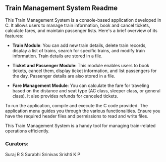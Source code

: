 ## Train Management System Readme

This Train Management System is a console-based application developed in C. It allows users to manage train information, book and cancel tickets, calculate fares, and maintain passenger lists. Here's a brief overview of its features:

- **Train Module**: You can add new train details, delete train records, display a list of trains, search for specific trains, and modify train information. Train details are stored in a file.

- **Ticket and Passenger Module**: This module enables users to book tickets, cancel them, display ticket information, and list passengers for the day. Passenger details are also stored in a file.

- **Fare Management Module**: You can calculate the fare for traveling based on the distance and seat type (AC class, sleeper class, or general class). It also provides refunds for canceled tickets.

To run the application, compile and execute the C code provided. The application menu guides you through the various functionalities. Ensure you have the required header files and permissions to read and write files.

This Train Management System is a handy tool for managing train-related operations efficiently.

### Curators:
Suraj R S
Surabhi Srinivas
Srishti K P
